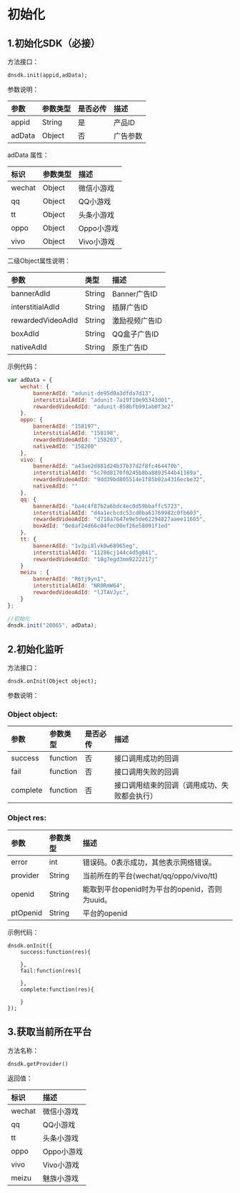 # 初始化

## 1.初始化SDK（必接）

方法接口：

```text
dnsdk.init(appid,adData);
```

参数说明：

| 参数 | 参数类型 | 是否必传 | 描述 |
| :--- | :--- | :--- | :--- |
| appid | String | 是 | 产品ID |
| adData | Object | 否 | 广告参数 |

adData 属性：

| 标识 | 参数类型 | 描述 |
| :--- | :--- | :--- |
| wechat | Object | 微信小游戏 |
| qq | Object | QQ小游戏 |
| tt | Object | 头条小游戏 |
| oppo | Object | Oppo小游戏 |
| vivo | Object | Vivo小游戏 |

二级Object属性说明：

| 参数 | 类型 | 描述 |
| :--- | :--- | :--- |
| bannerAdId | String | Banner广告ID |
| interstitialAdId | String | 插屏广告ID |
| rewardedVideoAdId | String | 激励视频广告ID |
| boxAdId | String | QQ盒子广告ID |
| nativeAdId | String | 原生广告ID |

示例代码：

```javascript
var adData = {
    wechat: {
        bannerAdId: "adunit-de95d0a3dfda7d13",
        interstitialAdId: "adunit-7a19f10e95343d01",
        rewardedVideoAdId: "adunit-858bfb991ab0f3e2"
    },
    oppo: {
        bannerAdId: "158197",
        interstitialAdId: "158198",
        rewardedVideoAdId: "158203",
        nativeAdId: "158200"
    },
    vivo: {
        bannerAdId: "a43ae2d881d24b37b37d2f8fc464470b",
        interstitialAdId: "5c70d8170f0245b8ba8893544b41169a",
        rewardedVideoAdId: "9dd39bd805514e1f85b02a4316ecbe32",
        nativeAdId: ""
    },
    qq: {
        bannerAdId: "ba4c4f87b2a6bdc4ec0d59bbaffc5723",
        interstitialAdId: "d4a1ecbcdc53cd0ba61769982c0fb603",
        rewardedVideoAdId: "d710a7647e9e5de62294827aaee11665",
        boxAdId: "0e8af24d66c04fec00ef26e58091f1ed"
    },
    tt: {
        bannerAdId: "1v2pi8lvk8w68965eg",
        interstitialAdId: "11286cj144c4d5g841",
        rewardedVideoAdId: "18g7egd3mm9222217j"
    }
    meizu : {
        bannerAdId: "R6tj9yn1",
        interstitialAdId: "NR0RmW64",
        rewardedVideoAdId: "lJTAVJyc",
    }
};

//初始化
dnsdk.init("20065", adData);
```

## 2.初始化监听

方法接口：

```text
dnsdk.onInit(Object object);
```

参数说明：

### Object object:

| 参数 | 参数类型 | 是否必传 | 描述 |
| :--- | :--- | :--- | :--- |
| success | function | 否 | 接口调用成功的回调 |
| fail | function | 否 | 接口调用失败的回调 |
| complete | function | 否 | 接口调用结束的回调（调用成功、失败都会执行） |

### Object res:

| 参数 | 参数类型 | 描述 |
| :--- | :--- | :--- |
| error | int | 错误码。0表示成功，其他表示网络错误。 |
| provider | String | 当前所在的平台\(wechat/qq/oppo/vivo/tt\) |
| openid | String | 能取到平台openid时为平台的openid，否则为uuid。 |
| ptOpenid | String | 平台的openid |

示例代码：

```text
dnsdk.onInit({
    success:function(res){

    },
    fail:function(res){

    },
    complete:function(res){

    }
});
```



## 3.获取当前所在平台

方法名称：

```text
dnsdk.getProvider()
```

返回值：

| 标识 | 描述 |
| :--- | :--- |
| wechat | 微信小游戏 |
| qq | QQ小游戏 |
| tt | 头条小游戏 |
| oppo | Oppo小游戏 |
| vivo | Vivo小游戏 |
| meizu | 魅族小游戏 |

